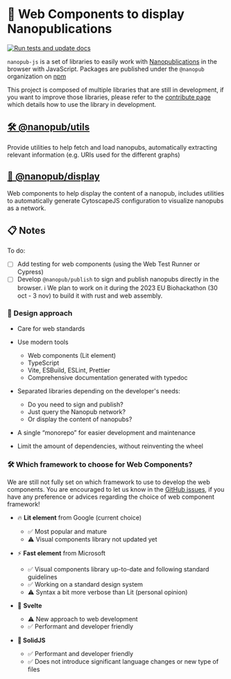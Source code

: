 # 🧬 Web Components to display Nanopublications

[![Run tests and update docs](https://github.com/Nanopublication/nanopub-js/actions/workflows/build.yml/badge.svg)](https://github.com/Nanopublication/nanopub-js/actions/workflows/build.yml)

`nanopub-js` is a set of libraries to easily work with [Nanopublications](https://nanopub.net) in the browser with JavaScript. Packages are published under the `@nanopub` organization on [npm](https://www.npmjs.com)

This project is composed of multiple libraries that are still in development, if you want to improve those libraries, please refer to the [contribute page](/pages/CONTRIBUTING.html) which details how to use the library in development.

## [🛠️ @nanopub/utils](https://nanopublication.github.io/nanopub-js/modules/_nanopub_utils.html)

Provide utilities to help fetch and load nanopubs, automatically extracting relevant information (e.g. URIs used for the different graphs)

## [🧬 @nanopub/display](https://nanopublication.github.io/nanopub-js/modules/_nanopub_display.html)

Web components to help display the content of a nanopub, includes utilities to automatically generate CytoscapeJS configuration to visualize nanopubs as a network.

## 📋️ Notes

To do:

- [ ] Add testing for web components (using the Web Test Runner or Cypress)
- [ ] Develop `@nanopub/publish` to sign and publish nanopubs directly in the browser. ℹ️ We plan to work on it during the 2023 EU Biohackathon (30 oct - 3 nov) to build it with rust and web assembly.

### 🧶 Design approach

- Care for web standards

- Use modern tools

  - Web components (Lit element)
  - TypeScript
  - Vite, ESBuild, ESLint, Prettier
  - Comprehensive documentation generated with typedoc

- Separated libraries depending on the developer's needs:

  - Do you need to sign and publish?
  - Just query the Nanopub network?
  - Or display the content of nanopubs?

- A single “monorepo” for easier development and maintenance

- Limit the amount of dependencies, without reinventing the wheel

### 🛠️ Which framework to choose for Web Components?

We are still not fully set on which framework to use to develop the web components. You are encouraged to let us know in the [GitHub issues](https://github.com/Nanopublication/nanopub-js/issues), if you have any preference or advices regarding the choice of web component framework!

- 🔥 **Lit element** from Google (current choice)

  - ✅ Most popular and mature
  - ⚠️ Visual components library not updated yet
- ⚡️ **Fast element** from Microsoft

  - ✅ Visual components library up-to-date and following standard guidelines
  - ✅ Working on a standard design system
  - ⚠️ Syntax a bit more verbose than Lit (personal opinion)
- 🔗 **Svelte**
  - ⚠️ New approach to web development
  - ✅ Performant and developer friendly
- **🧊 SolidJS**
  - ✅ Performant and developer friendly
  - ✅ Does not introduce significant language changes or new type of files
